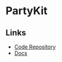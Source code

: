 # PartyKit

## Links

- [Code Repository](https://github.com/partykit/partykit)
- [Docs](https://docs.partykit.io)
